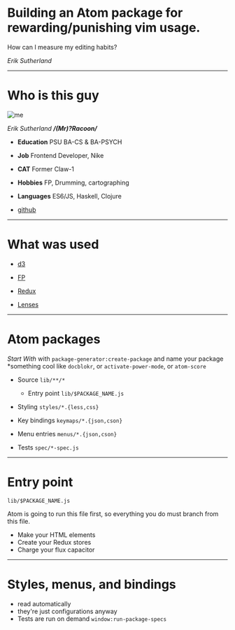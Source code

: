 
# Building an Atom package for rewarding/punishing vim usage.

How can I measure my editing habits?

*Erik Sutherland*

---

Who is this guy
===============

![me](https://avatars2.githubusercontent.com/u/2682113?v=3&s=466)

*Erik Sutherland* ***/(Mr)?Racoon/***

* **Education** PSU BA-CS & BA-PSYCH

* **Job** Frontend Developer, Nike

* **CAT** Former Claw-1

* **Hobbies** FP, Drumming, cartographing

* **Languages** ES6/JS, Haskell, Clojure

* [github](https://github.com/MrRacoon)

---

# What was used

* [d3](https://d3js.org)

* [FP](http://ramdajs.com)

* [Redux](https://github.com/reactjs/redux)

* [Lenses](https://github.com/calmm-js/partial.lenses)

---

# Atom packages

*Start With* with `package-generator:create-package` and name your package
*something cool like `docblokr`, or `activate-power-mode`, or `atom-score`

- Source `lib/**/*`

    - Entry point `lib/$PACKAGE_NAME.js`

- Styling `styles/*.{less,css}`

- Key bindings `keymaps/*.{json,cson}`

- Menu entries `menus/*.{json,cson}`

- Tests `spec/*-spec.js`

---

# Entry point

`lib/$PACKAGE_NAME.js`

Atom is going to run this file first, so everything you do must branch from this
file.

* Make your HTML elements
* Create your Redux stores
* Charge your flux capacitor

---

# Styles, menus, and bindings

* read automatically
* they're just configurations anyway
* Tests are run on demand `window:run-package-specs`
